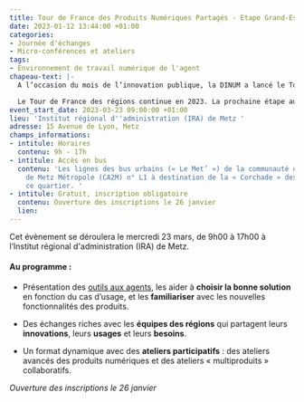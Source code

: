 ```yaml
---
title: Tour de France des Produits Numériques Partagés - Etape Grand-Est
date: 2023-01-12 13:44:00 +01:00
categories:
- Journée d'échanges
- Micro-conférences et ateliers
tags:
- Environnement de travail numérique de l'agent
chapeau-text: |-
  A l’occasion du mois de l’innovation publique, la DINUM a lancé le Tour de France des régions des produits numériques interministériels pour aller à la rencontre des Agents : les informer, les former et continuer à les accompagner à transformer les méthodes de travail - en s'appuyant sur les produits collaboratifs ministériels et interministériels mis à leur disposition.

  Le Tour de France des régions continue en 2023. La prochaine étape aura lieu dans la région Grand-Est !
event_start_date: 2023-03-23 09:00:00 +01:00
lieu: 'Institut régional d''administration (IRA) de Metz '
adresse: 15 Avenue de Lyon, Metz
champs_informations:
- intitule: Horaires
  contenu: 9h - 17h
- intitule: Accès en bus
  contenu: 'Les lignes des bus urbains (« Le Met’ ») de la communauté d’agglomération
    de Metz Métropole (CA2M) n° L1 à destination de la « Corchade » desservent régulièrement
    ce quartier. '
- intitule: Gratuit, inscription obligatoire
  contenu: Ouverture des inscriptions le 26 janvier
  lien: 
---
```


Cet évènement se déroulera le mercredi 23 mars, de 9h00 à 17h00 à l’Institut régional d'administration (IRA) de Metz. 

#### Au programme : 

* Présentation des [outils aux agents](https://www.numerique.gouv.fr/outils-agents/), les aider à **choisir la bonne solution** en fonction du cas d’usage, et les **familiariser** avec les nouvelles fonctionnalités des produits.

* Des échanges riches avec les **équipes des régions** qui partagent leurs **innovations**, leurs **usages** et leurs **besoins**.

* Un format dynamique avec des **ateliers participatifs** : des ateliers avancés des produits numériques et des ateliers « multiproduits » collaboratifs.  

*Ouverture des inscriptions le 26 janvier*